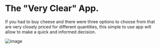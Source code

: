 
# The "Very Clear" App.

If you had to buy cheese and there were three options to choose from that are very closely priced for different quantities, this simple to use app will allow to make a quick and informed decision.

![image](https://user-images.githubusercontent.com/109087066/178325916-474079a5-6f62-49b1-b75b-056c2d85659e.png)
